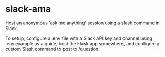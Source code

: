 # slack-ama
Host an anonymous 'ask me anything' session using a slash command in Slack.

To setup, configure a .env file with a Slack API key and channel using .env.example as a guide, host the Flask app somewhere, and configure a custom Slash command to post to /question.
